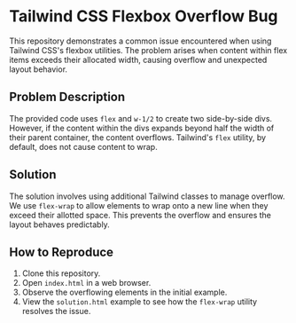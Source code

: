 # Tailwind CSS Flexbox Overflow Bug

This repository demonstrates a common issue encountered when using Tailwind CSS's flexbox utilities. The problem arises when content within flex items exceeds their allocated width, causing overflow and unexpected layout behavior.

## Problem Description
The provided code uses `flex` and `w-1/2` to create two side-by-side divs. However, if the content within the divs expands beyond half the width of their parent container, the content overflows.  Tailwind's `flex` utility, by default, does not cause content to wrap.

## Solution
The solution involves using additional Tailwind classes to manage overflow.  We use `flex-wrap` to allow elements to wrap onto a new line when they exceed their allotted space.  This prevents the overflow and ensures the layout behaves predictably.

## How to Reproduce
1. Clone this repository.
2. Open `index.html` in a web browser.
3. Observe the overflowing elements in the initial example.
4. View the `solution.html` example to see how the `flex-wrap` utility resolves the issue.
